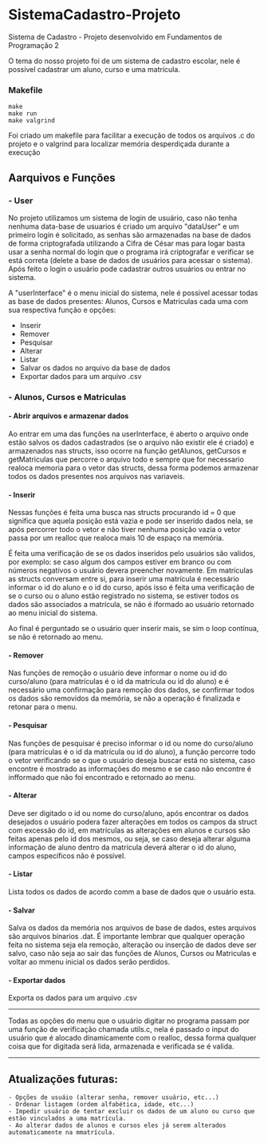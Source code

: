 # SistemaCadastro-Projeto
Sistema de Cadastro - Projeto desenvolvido em Fundamentos de Programação 2

O tema do nosso projeto foi de um sistema de cadastro escolar, nele é possivel cadastrar um aluno, curso e uma matrícula.
### Makefile
```
make
make run
make valgrind
```
Foi criado um makefile para facilitar a execução de todos os arquivos .c do projeto e o valgrind para localizar memória desperdiçada durante a execução

## Aarquivos e Funções
### - User
  No projeto utilizamos um sistema de login de usuário, caso não tenha nenhuma data-base de usuarios é criado um arquivo "dataUser" e um primeiro login é solicitado, as senhas são armazenadas na base de dados de forma criptografada utilizando a Cifra de César mas para logar basta usar a senha normal do login que o programa irá criptografar e verificar se está correta (delete a base de dados de usuários para acessar o sistema).
Após feito o login o usuário pode cadastrar outros usuários ou entrar no sistema.

A "userInterface" é o menu inicial do sistema, nele é possivel acessar todas as base de dados presentes: Alunos, Cursos e Matriculas cada uma com sua respectiva função e opções:
- Inserir
- Remover
- Pesquisar
- Alterar
- Listar 
- Salvar os dados no arquivo da base de dados
- Exportar dados para um arquivo .csv

### - Alunos, Cursos e Matriculas
#### - Abrir arquivos e armazenar dados

  Ao entrar em uma das funções na userInterface, é aberto o arquivo onde estão salvos os dados cadastrados (se o arquivo não existir ele é criado) e armazenados nas structs, isso ocorre na função getAlunos, getCursos e getMatriculas que percorre o arquivo todo e sempre que for necessario realoca memoria para o vetor das structs, dessa forma podemos armazenar todos os dados presentes nos arquivos nas variaveis.

#### - Inserir

  Nessas funções é feita uma busca nas structs procurando id = 0 que significa que aquela posição está vazia e pode ser inserido dados nela, se após percorrer todo o vetor e não tiver nenhuma posição vazia o vetor passa por um realloc que realoca mais 10 de espaço na memória.
  
  É feita uma verificação de se os dados inseridos pelo usuários são validos, por exemplo: se caso algum dos campos estiver em branco ou com números negativos o usuário devera preencher novamente. Em matrículas as structs conversam entre si, para inserir uma matrícula é necessário informar o id do aluno e o id do curso, após isso é feita uma verificação de se o curso ou o aluno estão registrado no sistema, se estiver todos os dados são associados a matrícula, se não é iformado ao usuário retornado ao menu inicial do sistema.
  
  Ao final é perguntado se o usuário quer inserir mais, se sim o loop contínua, se não é retornado ao menu.
 
#### - Remover

  Nas funções de remoção o usuário deve informar o nome ou id do curso/aluno (para matrículas é o id da matrícula ou id do aluno) e é necessário uma confirmação para remoção dos dados, se confirmar todos os dados são removidos da memória, se não a operação é finalizada e retonar para o menu.
  
#### - Pesquisar

  Nas funções de pesquisar é preciso informar o id ou nome do curso/aluno (para matrículas é o id da matrícula ou id do aluno), a função percorre todo o vetor verificando se o que o usuário deseja buscar está no sistema, caso encontre é mostrado as informações do mesmo e se caso não encontre é infformado que não foi encontrado e retornado ao menu.

#### - Alterar

   Deve ser digitado o id ou nome do curso/aluno, após encontrar os dados desejados o usuário podera fazer alterações em todos os campos da struct com excessão do id, em matrículas as alterações em alunos e cursos são feitas apenas pelo id dos mesmos, ou seja, se caso deseja alterar alguma informação de aluno dentro da matrícula deverá alterar o id do aluno, campos específicos não é possível.
   
#### - Listar

   Lista todos os dados de acordo comm a base de dados que o usuário esta.
    
#### - Salvar

   Salva os dados da memória nos arquivos de base de dados, estes arquivos são arquivos bínarios .dat. É importante lembrar que qualquer operação feita no sistema seja ela remoção, alteração ou inserção de dados deve ser salvo, caso não seja ao sair das funções de Alunos, Cursos ou Matriculas e voltar ao mmenu inicial os dados serão perdidos.
   
#### - Exportar dados

   Exporta os dados para um arquivo .csv
   
----------------------------------------------------------------------------------------------------------------------------------------------------------------------
  Todas as opções do menu que o usuário digitar no programa passam por uma função de verificação chamada utils.c, nela é passado o input do usuário que é alocado dinamicamente com o realloc, dessa forma qualquer coisa que for digitada será lida, armazenada e verificada se é valida.
  
----------------------------------------------------------------------------------------------------------------------------------------------------------------------
## Atualizações futuras:
```
- Opções de usuáio (alterar senha, remover usuário, etc...)
- Ordenar listagem (ordem alfabética, idade, etc...)
- Impedir usuário de tentar excluir os dados de um aluno ou curso que estão vinculados a uma matrícula.
- Ao alterar dados de alunos e cursos eles já serem alterados automaticamente na mmatrícula.
```
